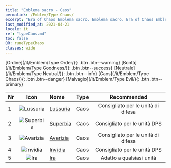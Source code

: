 ```yaml
---
title: "Emblema sacro - Caos"
permalink: /Emblem/Type Chaos/
excerpt: "Era of Chaos Emblema sacro. Emblema sacro. Era of Chaos Emblema sacro Caos. Era of Chaos Caos"
last_modified_at: 2021-04-21
locale: it
ref: "typeCaos.md"
toc: false
QR: runeTypeChaos
classes: wide
---
```


  [Ordine](/it/Emblem/Type Order/){: .btn .btn--warning}   [Bontà](/it/Emblem/Type Goodness/){: .btn .btn--success}   [Neutrale](/it/Emblem/Type Neutral/){: .btn .btn--info}   [Caos](/it/Emblem/Type Chaos/){: .btn .btn--danger}   [Malvagio](/it/Emblem/Type Evil/){: .btn .btn--primary} 

  |  Nr  | Icon |             Nome            |    Type    |   Recommended   |
  |:-----|:--:|:----------------------------|:-----------|:---------------:|
  | 1 | ![Lussuria](/images/r/rune_icon_405.png) | [Lussuria](/it/Emblem/Lust/) | Caos | Consigliato per le unità di difesa | 
  | 2 | ![Superbia](/images/r/rune_icon_402.png) | [Superbia](/it/Emblem/Arrogance/) | Caos | Consigliato per le unità DPS | 
  | 3 | ![Avarizia](/images/r/rune_icon_404.png) | [Avarizia](/it/Emblem/Greed/) | Caos | Consigliato per le unità di difesa | 
  | 4 | ![Invidia](/images/r/rune_icon_401.png) | [Invidia](/it/Emblem/Jealousy/) | Caos | Consigliato per le unità DPS | 
  | 5 | ![Ira](/images/r/rune_icon_403.png) | [Ira](/it/Emblem/Anger/) | Caos | Adatto a qualsiasi unità | 
